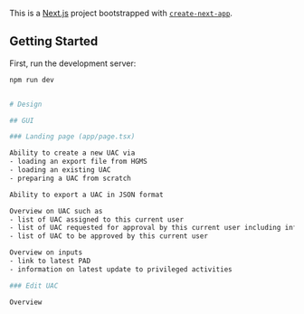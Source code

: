 This is a [Next.js](https://nextjs.org/) project bootstrapped with [`create-next-app`](https://github.com/vercel/next.js/tree/canary/packages/create-next-app).

## Getting Started

First, run the development server:

```bash
npm run dev


# Design

## GUI

### Landing page (app/page.tsx)

Ability to create a new UAC via
- loading an export file from HGMS
- loading an existing UAC
- preparing a UAC from scratch

Ability to export a UAC in JSON format

Overview on UAC such as
- list of UAC assigned to this current user
- list of UAC requested for approval by this current user including information who needs to still approve
- list of UAC to be approved by this current user

Overview on inputs
- link to latest PAD
- information on latest update to privileged activities

### Edit UAC

Overview 

